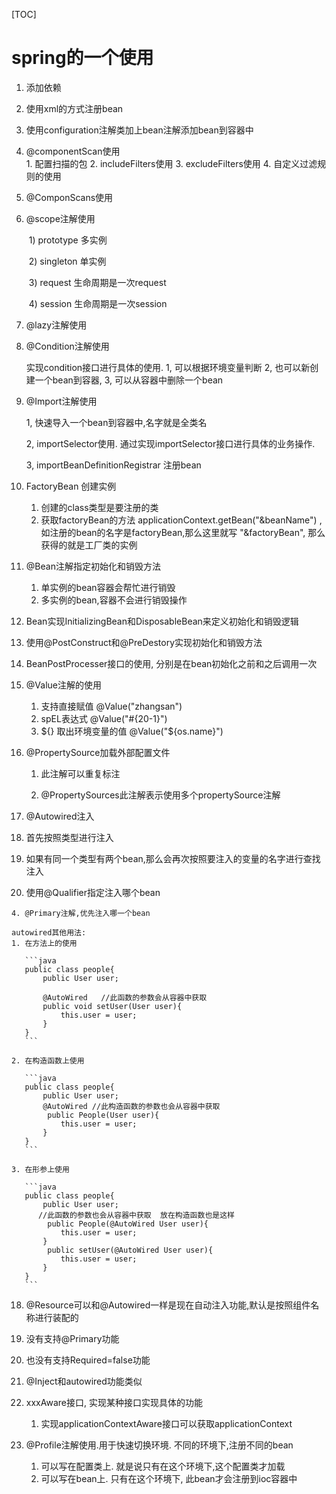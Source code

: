 [TOC]

# spring的一个使用

1. 添加依赖

2. 使用xml的方式注册bean

3. 使用configuration注解类加上bean注解添加bean到容器中

4. @componentScan使用         
         1. 配置扫描的包
         2. includeFilters使用
         3. excludeFilters使用
         4. 自定义过滤规则的使用
	
5. @ComponScans使用

6. @scope注解使用 

   ​    1) prototype 多实例

   ​	2) singleton 单实例

   ​    3) request 生命周期是一次request

   ​	4) session 生命周期是一次session

7. @lazy注解使用

8. @Condition注解使用

   实现condition接口进行具体的使用.  1, 可以根据环境变量判断 2, 也可以新创建一个bean到容器, 3, 可以从容器中删除一个bean

9. @Import注解使用

   1, 快速导入一个bean到容器中,名字就是全类名

   2, importSelector使用. 通过实现importSelector接口进行具体的业务操作.

   3, importBeanDefinitionRegistrar 注册bean

10. FactoryBean 创建实例

       1. 创建的class类型是要注册的类
       2. 获取factoryBean的方法 applicationContext.getBean("&beanName")  ,如注册的bean的名字是factoryBean,那么这里就写 "&factoryBean", 那么获得的就是工厂类的实例

11. @Bean注解指定初始化和销毁方法

       1. 单实例的bean容器会帮忙进行销毁
       2. 多实例的bean,容器不会进行销毁操作

12. Bean实现InitializingBean和DisposableBean来定义初始化和销毁逻辑

13. 使用@PostConstruct和@PreDestory实现初始化和销毁方法

14. BeanPostProcesser接口的使用, 分别是在bean初始化之前和之后调用一次

15. @Value注解的使用

       1. 支持直接赋值 @Value("zhangsan")
       2. spEL表达式 @Value("#{20-1}")
       3. ${} 取出环境变量的值 @Value("${os.name}")

16. @PropertySource加载外部配置文件

       1. 此注解可以重复标注

       2. @PropertySources此注解表示使用多个propertySource注解

17. @Autowired注入

  18. 首先按照类型进行注入

  19. 如果有同一个类型有两个bean,那么会再次按照要注入的变量的名字进行查找注入

  20. 使用@Qualifier指定注入哪个bean

 	4. @Primary注解,优先注入哪一个bean

	autowired其他用法:
	1. 在方法上的使用
	
	   ```java
	   public class people{
	       public User user;
	       
	       @AutoWired   //此函数的参数会从容器中获取
	       public void setUser(User user){
	           this.user = user;
	       }
	   }
	   ```
	
	2. 在构造函数上使用
	
	   ```java
	   public class people{
	       public User user;
	       @AutoWired //此构造函数的参数也会从容器中获取
	      	public People(User user){
	           this.user = user;
	       }
	   }
	   ```
	
	3. 在形参上使用
	
	   ```java
	   public class people{
	       public User user;
	      //此函数的参数也会从容器中获取  放在构造函数也是这样
	      	public People(@AutoWired User user){
	           this.user = user;
	       }
	      	public setUser(@AutoWired User user){
	           this.user = user;
	       }
	   }
	   ```

18. @Resource可以和@Autowired一样是现在自动注入功能,默认是按照组件名称进行装配的

 19. 没有支持@Primary功能

 20. 也没有支持Required=false功能

19.	@Inject和autowired功能类似

22. xxxAware接口, 实现某种接口实现具体的功能

    1.	实现applicationContextAware接口可以获取applicationContext

23. @Profile注解使用.用于快速切换环境.  不同的环境下,注册不同的bean

    1. 可以写在配置类上.  就是说只有在这个环境下,这个配置类才加载
    2. 可以写在bean上. 只有在这个环境下, 此bean才会注册到ioc容器中
    
      